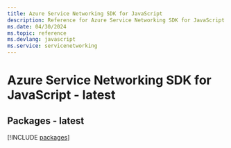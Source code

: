 ```yaml
---
title: Azure Service Networking SDK for JavaScript
description: Reference for Azure Service Networking SDK for JavaScript
ms.date: 04/30/2024
ms.topic: reference
ms.devlang: javascript
ms.service: servicenetworking
---
```

# Azure Service Networking SDK for JavaScript - latest
## Packages - latest
[!INCLUDE [packages](service-networking-index.md)]